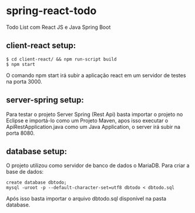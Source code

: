 # spring-react-todo
Todo List com React JS e Java Spring Boot

## client-react setup:

    $ cd client-react/ && npm run-script build
    $ npm start 
    
   O comando npm start irá subir a aplicação react em um servidor de testes na porta 3000.

## server-spring setup:

   Para testar o projeto Server Spring (Rest Api) basta importar o projeto no Eclipse e importá-lo como um Projeto Maven, apos isso executar o ApiRestApplication.java como um Java Application, o server irá subir na porta 8080.

## database setup:

   O projeto utilizou como servidor de banco de dados o MariaDB. Para criar a base de dados:
    
    create database dbtodo;
    mysql -uroot -p --default-character-set=utf8 dbtodo < dbtodo.sql
   
   Após isso basta importar o arquivo dbtodo.sql disponível na pasta database.
